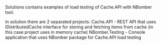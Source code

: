 Solutions contains examples of load testing of Cache.API with NBomber tool.

In solution there are 2 separated projects:
  Cache.API - REST API that uses IDistributedCache interface for storing and fetching items from cache (in this case project uses in memory cache)
  NBomber.Testing - Console application that uses NBomber package for Cache.API load testing
